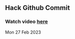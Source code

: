 
 ## Hack Github Commit 
 ### Watch video <a href="https://www.youtube.com">here</a> 
 Mon 27 Feb 2023 
